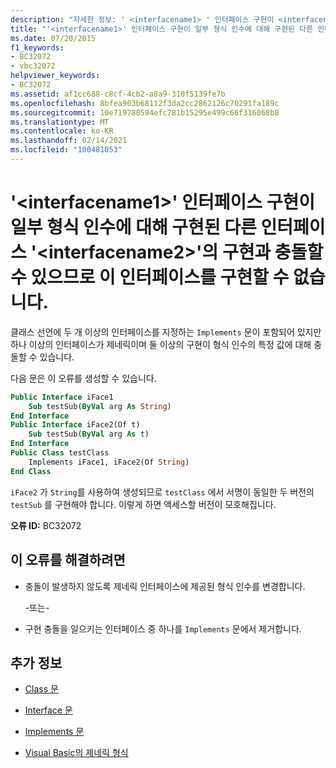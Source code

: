 ```yaml
---
description: "자세한 정보: ' <interfacename1> ' 인터페이스 구현이 <interfacename2> 일부 형식 인수에 대해 구현 된 다른 인터페이스 ' '의 구현과 충돌할 수 있으므로이 인터페이스를 구현할 수 없습니다."
title: "'<interfacename1>' 인터페이스 구현이 일부 형식 인수에 대해 구현된 다른 인터페이스 '<interfacename2>'의 구현과 충돌할 수 있으므로 이 인터페이스를 구현할 수 없습니다."
ms.date: 07/20/2015
f1_keywords:
- BC32072
- vbc32072
helpviewer_keywords:
- BC32072
ms.assetid: af1cc688-c8cf-4cb2-a8a9-310f5139fe7b
ms.openlocfilehash: 8bfea903b68112f3da2cc2862126c70291fa189c
ms.sourcegitcommit: 10e719780594efc781b15295e499c66f316068b8
ms.translationtype: MT
ms.contentlocale: ko-KR
ms.lasthandoff: 02/14/2021
ms.locfileid: "100481053"
---
```

# <a name="cannot-implement-interface-interfacename1-because-its-implementation-could-conflict-with-the-implementation-of-another-implemented-interface-interfacename2-for-some-type-arguments"></a>'\<interfacename1>' 인터페이스 구현이 일부 형식 인수에 대해 구현된 다른 인터페이스 '\<interfacename2>'의 구현과 충돌할 수 있으므로 이 인터페이스를 구현할 수 없습니다.

클래스 선언에 두 개 이상의 인터페이스를 지정하는 `Implements` 문이 포함되어 있지만 하나 이상의 인터페이스가 제네릭이며 둘 이상의 구현이 형식 인수의 특정 값에 대해 충돌할 수 있습니다.

다음 문은 이 오류를 생성할 수 있습니다.

```vb
Public Interface iFace1
    Sub testSub(ByVal arg As String)
End Interface
Public Interface iFace2(Of t)
    Sub testSub(ByVal arg As t)
End Interface
Public Class testClass
    Implements iFace1, iFace2(Of String)
End Class
```

`iFace2` 가 `String`를 사용하여 생성되므로 `testClass` 에서 서명이 동일한 두 버전의 `testSub` 를 구현해야 합니다. 이렇게 하면 액세스할 버전이 모호해집니다.

**오류 ID:** BC32072

## <a name="to-correct-this-error"></a>이 오류를 해결하려면

- 충돌이 발생하지 않도록 제네릭 인터페이스에 제공된 형식 인수를 변경합니다.

  \-또는-

- 구현 충돌을 일으키는 인터페이스 중 하나를 `Implements` 문에서 제거합니다.

## <a name="see-also"></a>추가 정보

- [Class 문](../language-reference/statements/class-statement.md)
- [Interface 문](../language-reference/statements/interface-statement.md)
- [Implements 문](../language-reference/statements/implements-statement.md)

- [Visual Basic의 제네릭 형식](../programming-guide/language-features/data-types/generic-types.md)
